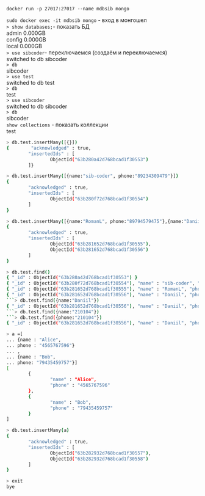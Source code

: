 ```docker run -p 27017:27017 --name mdbsib mongo```<br/>

```sudo docker exec -it mdbsib mongo``` - вход в монгошел<br/>
```> show databases;```- показать БД<br/>
admin   0.000GB<br/>
config  0.000GB<br/>
local   0.000GB<br/>
```> use sibcoder```- переключаемся (создаём и переключаемся)<br/>
switched to db sibcoder<br/>
```> db```<br/>
sibcoder<br/>
```> use test```<br/>
switched to db test<br/>
```> db```<br/>
test<br/>
```> use sibcoder```<br/>
switched to db sibcoder<br/>
```> db```<br/>
sibcoder<br/>
```show collections``` - показать коллекции <br/>
test<br/>
```bash
> db.test.insertMany([{}])
{        "acknowledged" : true,
        "insertedIds" : [
                ObjectId("63b280a42d768bcad1f30553")
        ]}
```
```bash
> db.test.insertMany([{name:"sib-coder", phone:"89234309479"}])
{
        "acknowledged" : true,
        "insertedIds" : [
                ObjectId("63b280f72d768bcad1f30554")
        ]
}
```
```bash
> db.test.insertMany([{name:"RomanL", phone:"89794579475"},{name:"Daniil", phone:"210104"}])
{
        "acknowledged" : true,
        "insertedIds" : [
                ObjectId("63b281652d768bcad1f30555"),
                ObjectId("63b281652d768bcad1f30556")
        ]
}
```
```bash
> db.test.find()
{ "_id" : ObjectId("63b280a42d768bcad1f30553") }
{ "_id" : ObjectId("63b280f72d768bcad1f30554"), "name" : "sib-coder", "phone" : "89234309479" }
{ "_id" : ObjectId("63b281652d768bcad1f30555"), "name" : "RomanL", "phone" : "89794579475" }
{ "_id" : ObjectId("63b281652d768bcad1f30556"), "name" : "Daniil", "phone" : "210104" }
```> db.test.find({name:"Daniil"})
{ "_id" : ObjectId("63b281652d768bcad1f30556"), "name" : "Daniil", "phone" : "210104" }
```> db.test.find({name:"210104"})
```> db.test.find({phone:"210104"})
{ "_id" : ObjectId("63b281652d768bcad1f30556"), "name" : "Daniil", "phone" : "210104" }
```
```bash
> a =[
... {name : "Alice",
... phone : "4565767596"}
... ,
... {name : "Bob",
... phone: "79435459757"}]
[
        {
                "name" : "Alice",
                "phone" : "4565767596"
        },
        {
                "name" : "Bob",
                "phone" : "79435459757"
        }
]
```
```bash
> db.test.insertMany(a)
{
        "acknowledged" : true,
        "insertedIds" : [
                ObjectId("63b282932d768bcad1f30557"),
                ObjectId("63b282932d768bcad1f30558")
        ]
}
```
```bash
> exit
bye
```


